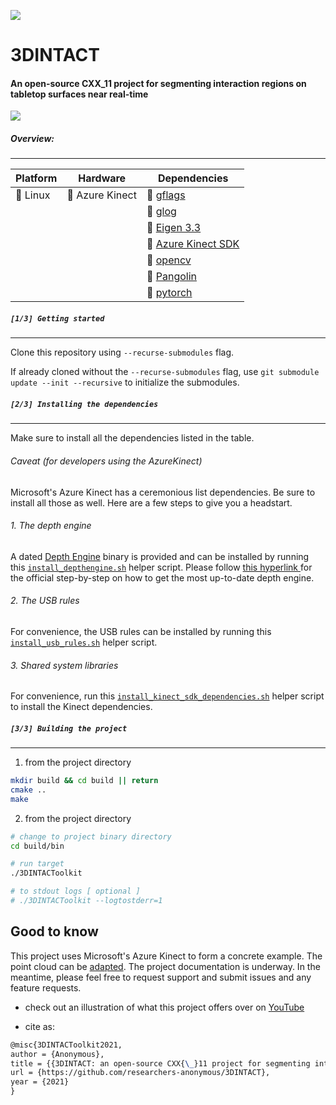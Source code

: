 ![](https://github.com/edisonslightbulbs/traceless/blob/API/doc/figures/concept.png)

# 3DINTACT
#### An open-source CXX_11 project for segmenting interaction regions on tabletop surfaces near real-time

![](https://github.com/edisonslightbulbs/traceless/blob/API/doc/figures/regions.png)

##### Overview:

***

|   Platform |   Hardware	|  Dependencies 	|
|---	|---	|---	|
|   :white_square_button: Linux	|   :white_square_button: Azure Kinect 	| :white_square_button: [ gflags](https://github.com/gflags/gflags)	|
|| |  :white_square_button: [ glog ](https://github.com/google/glog)  	|
|| |  :white_square_button: [ Eigen 3.3 ](https://gitlab.com/libeigen/eigen.git) |
||| :white_square_button:  [ Azure Kinect SDK ](https://github.com/microsoft/Azure-Kinect-Sensor-SDK) |
||| :white_square_button:  [ opencv ](https://github.com/opencv/opencv) |
||| :white_square_button:  [ Pangolin ](https://github.com/stevenlovegrove/Pangolin) |
||| :white_square_button:  [ pytorch ](https://github.com/pytorch/pytorch) |

##### `[1/3] Getting started`

***

Clone this repository using `--recurse-submodules` flag.

If already cloned without the `--recurse-submodules` flag,  use `git submodule update --init --recursive` to initialize the submodules.

##### `[2/3] Installing the dependencies`

***

Make sure to install all the dependencies listed in the table.

###### Caveat (for developers using the AzureKinect)

Microsoft's Azure Kinect has a ceremonious list dependencies. Be sure to install all those as well. Here are a few steps to give you a headstart.

###### 1. The depth engine

A dated [Depth Engine](https://github.com/microsoft/Azure-Kinect-Sensor-SDK/blob/develop/docs/depthengine.md) binary is provided and can be installed by running this [`install_depthengine.sh`](./scripts/) helper script. Please follow [ this hyperlink ](https://github.com/microsoft/Azure-Kinect-Sensor-SDK/blob/develop/docs/depthengine.md) for the official step-by-step on how to get the most up-to-date depth engine.

###### 2. The USB rules

For convenience, the USB rules can be installed by running this [`install_usb_rules.sh`](./scripts/) helper script.

###### 3. Shared system libraries

For convenience, run this [`install_kinect_sdk_dependencies.sh`](./scripts/) helper script to install the Kinect dependencies.

##### `[3/3] Building the project`

***

1) from the project directory

```bash
mkdir build && cd build || return
cmake ..
make
```

2) from the project directory

```bash
# change to project binary directory
cd build/bin

# run target
./3DINTACToolkit

# to stdout logs [ optional ]
# ./3DINTACToolkit --logtostderr=1
```

## Good to know
This project uses Microsoft's Azure Kinect to form a concrete example. The point cloud can be [adapted](/doc/README.md).
The project documentation is underway. In the meantime, please feel free to request support and submit issues and any feature requests.

* check out an illustration of what this project offers over on [YouTube](https://youtu.be/mVYcAixiS-Q)

* cite as:
```tex
@misc{3DINTACToolkit2021,
author = {Anonymous},
title = {{3DINTACT: an open-source CXX{\_}11 project for segmenting interaction regions on tabletop surfaces near real-time}},
url = {https://github.com/researchers-anonymous/3DINTACT},
year = {2021}
}
```
